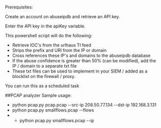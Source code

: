Prerequisites:

Create an account on abuseipdb and retrieve an API key.

Enter the API key in the apiKey variable.



This powershell script will do the following:
- Retrieve IOC's from the urlhaus TI feed
- Strips the prefix and URI from the IP or domain
- Cross references these IP's and domains to the abuseipdb database
- If the abuse confidence is greater than 50% (can be modified), add the IP / domain to a separate txt file
- These txt files can be used to implement in your SIEM / added as a blocklist on the firewall / proxy.



You can run this as a scheduled task




##PCAP analyzer
Sample usage: 
- python pcap.py pcap.pcap --src-ip 208.50.77.134 --dst-ip 192.168.3.131
- python pcap.py smallflows.pcap --flows
- - python pcap.py smallflows.pcap --ip
